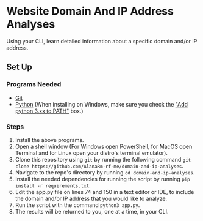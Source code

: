# Website Domain And IP Address Analyses
Using your CLI, learn detailed information about a specific domain and/or IP address.

## Set Up

### Programs Needed 

- [Git](https://git-scm.com/downloads)
- [Python](https://www.python.org/downloads/) (When installing on Windows, make sure you check the ["Add python 3.xx to PATH"](https://hosting.photobucket.com/images/i/bernhoftbret/python.png) box.)

### Steps

1. Install the above programs.
2. Open a shell window (For Windows open PowerShell, for MacOS open Terminal and for Linux open your distro's terminal emulator).
3. Clone this repository using `git` by running the following command `git clone https://github.com/AlanaRm-rf-me/domain-and-ip-analyses`.
4. Navigate to the repo's directory by running `cd domain-and-ip-analyses`.
5. Install the needed dependencies for running the script by running `pip install -r requirements.txt`.
6. Edit the app.py file on lines 74 and 150 in a text editor or IDE, to include the domain and/or IP address that you would like to analyze.
7. Run the script with the command `python3 app.py`.
8. The results will be returned to you, one at a time, in your CLI.
